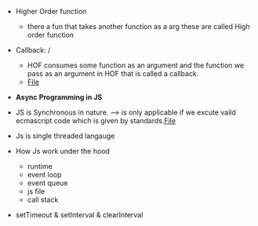 - Higher Order function

  - there a fun that takes another function as a arg these are called High order function

- Callback:
  /

  - HOF consumes some function as an argument and the function we pass as an argument in HOF that is called a callback.
  - [File](./callback.js)

- **Async Programming in JS**
- JS is Synchronous in nature. --> is only applicable if we excute vaild ecmascript code which is given by standards.[File](./sync.js)
- Js is single threaded langauge

- How Js work under the hood

  - runtime
  - event loop
  - event queue
  - js file
  - call stack

- setTimeout & setInterval & clearInterval
